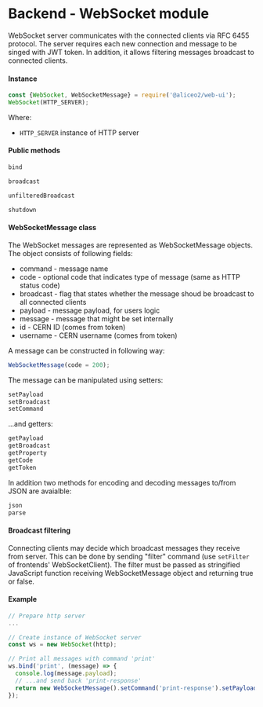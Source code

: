 # Backend - WebSocket module
WebSocket server communicates with the connected clients via RFC 6455 protocol. The server requires each new connection and message to be singed with JWT token.
In addition, it allows filtering messages broadcast to connected clients.

#### Instance
```js
const {WebSocket, WebSocketMessage} = require('@aliceo2/web-ui');
WebSocket(HTTP_SERVER);
```
Where:
 * `HTTP_SERVER` instance of HTTP server

#### Public methods
```js
bind
```
```js
broadcast
```
```js
unfilteredBroadcast
```
```js
shutdown
```

#### WebSocketMessage class
The WebSocket messages are represented as WebSocketMessage objects.
The object consists of following fields:
 * command - message name
 * code - optional code that indicates type of message (same as HTTP status code)
 * broadcast - flag that states whether the message shoud be broadcast to all connected clients
 * payload - message payload, for users logic
 * message - message that might be set internally
 * id - CERN ID (comes from token)
 * username - CERN username (comes from token)

A message can be constructed in following way:
```js
WebSocketMessage(code = 200);
```

The message can be manipulated using setters:
```js
setPayload
setBroadcast
setCommand
```

...and getters:
```js
getPayload
getBroadcast
getProperty
getCode
getToken
```

In addition two methods for encoding and decoding messages to/from JSON are avaialble:
```js
json
parse
```

#### Broadcast filtering
Connecting clients may decide which broadcast messages they receive from server. This can be done by sending "filter" command (use `setFilter` of frontends' WebSocketClient).
The filter must be passed as stringified JavaScript function receiving WebSocketMessage object and returning true or false.


#### Example
```js
// Prepare http server
...

// Create instance of WebSocket server
const ws = new WebSocket(http);

// Print all messages with command 'print'
ws.bind('print', (message) => {
  console.log(message.payload);
  // ...and send back 'print-response'
  return new WebSocketMessage().setCommand('print-response').setPayload('hi');
});
```
